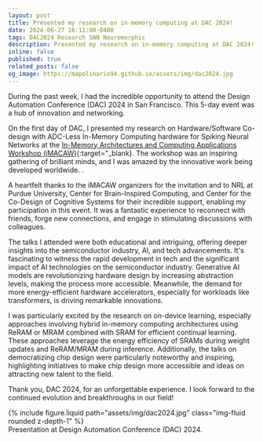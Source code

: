 ```yaml
---
layout: post
title: Presented my research on in-memory computing at DAC 2024!
date: 2024-06-27 16:11:00-0400
tags: DAC2024 Research SNN Neuromorphic
description: Presented my research on in-memory computing at DAC 2024!
inline: false
published: true
related_posts: false
og_image: https://mapolinario94.github.io/assets/img/dac2024.jpg
---
```


During the past week, I had the incredible opportunity to attend the Design Automation Conference (DAC) 2024 in San Francisco. This 5-day event was a hub of innovation and networking.

On the first day of DAC, I presented my research on Hardware/Software Co-design with ADC-Less In-Memory Computing hardware for Spiking Neural Networks at the [In-Memory Architectures and Computing Applications Workshop (iMACAW)](https://eclectx.org/iMACAW/){:target="\_blank}. The workshop was an inspiring gathering of brilliant minds, and I was amazed by the innovative work being developed worldwide.
.

A heartfelt thanks to the iMACAW organizers for the invitation and to NRL at Purdue University, Center for Brain-Inspired Computing, and Center for the Co-Design of Cognitive Systems for their incredible support, enabling my participation in this event. It was a fantastic experience to reconnect with friends, forge new connections, and engage in stimulating discussions with colleagues.

The talks I attended were both educational and intriguing, offering deeper insights into the semiconductor industry, AI, and tech advancements. It's fascinating to witness the rapid development in tech and the significant impact of AI technologies on the semiconductor industry. Generative AI models are revolutionizing hardware design by increasing abstraction levels, making the process more accessible. Meanwhile, the demand for more energy-efficient hardware accelerators, especially for workloads like transformers, is driving remarkable innovations.

I was particularly excited by the research on on-device learning, especially approaches involving hybrid in-memory computing architectures using ReRAM or MRAM combined with SRAM for efficient continual learning. These approaches leverage the energy efficiency of SRAMs during weight updates and ReRAM/MRAM during inference. Additionally, the talks on democratizing chip design were particularly noteworthy and inspiring, highlighting initiatives to make chip design more accessible and ideas on attracting new talent to the field.

Thank you, DAC 2024, for an unforgettable experience. I look forward to the continued evolution and breakthroughs in our field!


<div class="row mt-1">
    <div class="col">
        {% include figure.liquid path="assets/img/dac2024.jpg" class="img-fluid rounded z-depth-1" %}
    </div>
</div>
<div class="caption">
    Presentation at Design Automation Conference (DAC) 2024.
</div>

